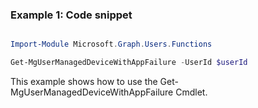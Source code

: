 ### Example 1: Code snippet

```powershell

Import-Module Microsoft.Graph.Users.Functions

Get-MgUserManagedDeviceWithAppFailure -UserId $userId

```
This example shows how to use the Get-MgUserManagedDeviceWithAppFailure Cmdlet.

